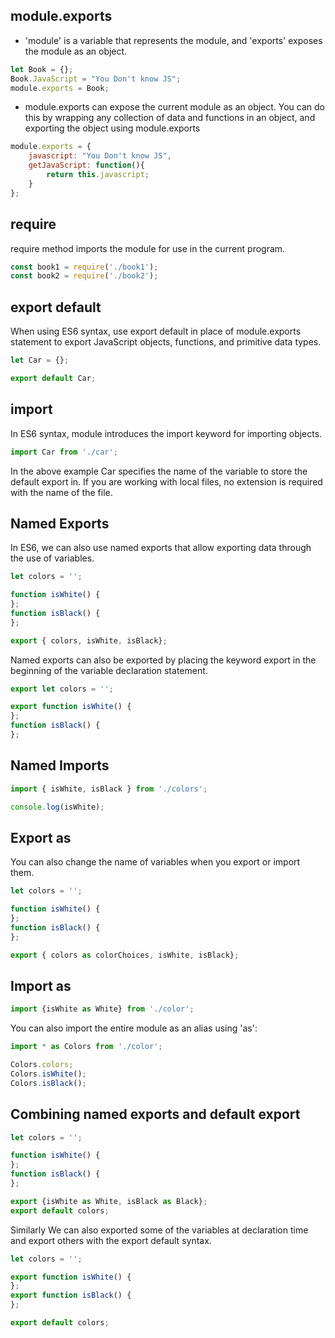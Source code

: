 ## module.exports

* 'module' is a variable that represents the module, and 'exports' exposes the module as an object.


```javascript
let Book = {};
Book.JavaScript = "You Don't know JS";
module.exports = Book;
```


* module.exports can expose the current module as an object. You can do this by wrapping any collection of data and functions in an object, and exporting the object using module.exports


```javascript
module.exports = {
    javascript: "You Don't know JS",
    getJavaScript: function(){
        return this.javascript;
    }
};
```

## require

require method imports the module for use in the current program.

```javascript
const book1 = require('./book1'); 
const book2 = require('./book2'); 
```
## export default

When using ES6 syntax, use export default in place of module.exports statement to export JavaScript objects, functions, and primitive data types.


```javascript
let Car = {};

export default Car;
```

## import

In ES6 syntax, module introduces the import keyword for importing objects.


```javascript
import Car from './car';
```

In the above example Car specifies the name of the variable to store the default export in. If you are working with local files, no extension is required with the name of the file.

## Named Exports

In ES6, we can also use named exports that allow exporting data through the use of variables.


```javascript
let colors = '';

function isWhite() {
}; 
function isBlack() {
}; 

export { colors, isWhite, isBlack};
```

Named exports can also be exported by placing the keyword export in the beginning of the variable declaration statement.


```javascript
export let colors = '';

export function isWhite() {
}; 
function isBlack() {
}; 
```

## Named Imports


```javascript
import { isWhite, isBlack } from './colors';

console.log(isWhite);
```

## Export as 

You can also change the name of variables when you export or import them.


```javascript
let colors = '';

function isWhite() {
}; 
function isBlack() {
}; 

export { colors as colorChoices, isWhite, isBlack};
```

## Import as 


```javascript
import {isWhite as White} from './color';
```

You can also import the entire module as an alias using 'as':


```javascript
import * as Colors from './color';

Colors.colors;
Colors.isWhite();
Colors.isBlack();
```

## Combining named exports and default export


```javascript
let colors = '';

function isWhite() {
}; 
function isBlack() {
}; 

export {isWhite as White, isBlack as Black};
export default colors;
```

Similarly We can also exported some of the variables at declaration time and export others with the export default syntax.


```javascript
let colors = '';

export function isWhite() {
}; 
export function isBlack() {
}; 

export default colors;

```
